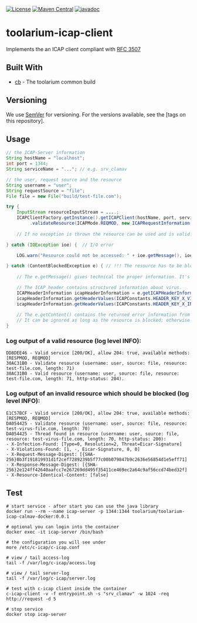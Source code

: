[![License](https://img.shields.io/github/license/toolarium/toolarium-icap-client)](https://github.com/toolarium/toolarium-icap-client/blob/master/LICENSE)
[![Maven Central](https://img.shields.io/maven-central/v/com.github.toolarium/toolarium-icap-client/1.0.0)](https://search.maven.org/artifact/com.github.toolarium/toolarium-icap-client/1.0.0/jar)
[![javadoc](https://javadoc.io/badge2/com.github.toolarium/toolarium-icap-client/javadoc.svg)](https://javadoc.io/doc/com.github.toolarium/toolarium-icap-client)

# toolarium-icap-client

Implements the an ICAP client compliant with [RFC 3507](https://www.ietf.org/rfc/rfc3507.txt)


## Built With

* [cb](https://github.com/toolarium/common-build) - The toolarium common build

## Versioning

We use [SemVer](http://semver.org/) for versioning. For the versions available, see the [tags on this repository]. 


## Usage

```java
// the ICAP-Server information
String hostName = "localhost";
int port = 1344;
String serviceName = "..."; // e.g. srv_clamav

// the user, request source and the resource
String username = "user";
String requestSource = "file";
File file = new File("build/test-file.com");

try {
    InputStream resourceInputStream = ....;
    ICAPClientFactory.getInstance().getICAPClient(hostName, port, serviceName)
         .validateResource(ICAPMode.REQMOD, new ICAPRequestInformation(username, requestSource), new ICAPResource(file.getName(), resourceInputStream, file.length()));
    
    // If no exception is thrown the resource can be used and is valid. 

} catch (IOException ioe) {  // I/O error

    LOG.warn("Resource could not be accessed: " + ioe.getMessage(), ioe);

} catch (ContentBlockedException e) { // !!! The resource has to be blocked !!! 
    
    // The e.getMessage() gives technical the proper information. It's already logged by the library.

    // The ICAP header contains structured information about virus.
    ICAPHeaderInformation icapHeaderInformation = e.getICAPHeaderInformation();
    icapHeaderInformation.getHeaderValues(ICAPConstants.HEADER_KEY_X_VIOLATIONS_FOUND);
    icapHeaderInformation.getHeaderValues(ICAPConstants.HEADER_KEY_X_INFECTION_FOUND);
    
    // The e.getContent() contains the returned error information from the ICAP-Server. 
    // It can be ignored as long as the resource is blocked; otherwise it gives a well structured response.
}
```

### Log output of a valid resource (log level INFO):
```
DD8DEE46 - Valid service [200/OK], allow 204: true, available methods: [RESPMOD, REQMOD]
30AC31B0 - Validate resource (username: user, source: file, resource: test-file.com, length: 71)
30AC31B0 - Valid resource (username: user, source: file, resource: test-file.com, length: 71, http-status: 204).
```

### Log output of an invalid resource which should be blocked (log level INFO):
```
E1C57BCF - Valid service [200/OK], allow 204: true, available methods: [RESPMOD, REQMOD]
DA054425 - Validate resource (username: user, source: file, resource: test-virus-file.com, length: 70)
DA054425 - Thread found in resource (username: user, source: file, resource: test-virus-file.com, length: 70, http-status: 200):
- X-Infection-Found: [Type=0, Resolution=2, Threat=Eicar-Signature]
- X-Violations-Found: [1, -, Eicar-Signature, 0, 0]
- X-Request-Message-Digest: [{SHA-256}8b3f191819931d1f2cef7289239b5f77c00b079847b9c2636e56854d1e5eff71]
- X-Response-Message-Digest: [{SHA-256}2e124ff42640aafcc7e267269dd495f35411ce469ec2a64c9af56ccd74bed32f]
- X-Resource-Identical-Content: [false]
```


## Test 
```
# start service - after start you can use the java library
docker run --rm --name icap-server -p 1344:1344 toolarium/toolarium-icap-calmav-docker:0.0.1

# optional you can login into the container
docker exec -it icap-server /bin/bash

# the configuration you will see under
more /etc/c-icap/c-icap.conf

# view / tail access-log
tail -f /var/log/c-icap/access.log

# view / tail server-log
tail -f /var/log/c-icap/server.log

# test with c-icap client inside the container
c-icap-client -v -f entrypoint.sh -s "srv_clamav" -w 1024 -req http://request -d 5

# stop service
docker stop icap-server
```
